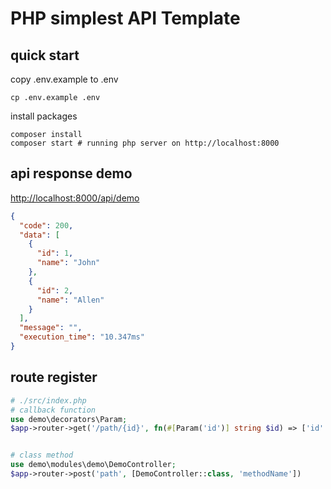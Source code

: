 # PHP simplest API Template

## quick start

copy .env.example to .env

```shell
cp .env.example .env
```

install packages

```shell
composer install
composer start # running php server on http://localhost:8000
```

## api response demo

<http://localhost:8000/api/demo>

```json
{
  "code": 200,
  "data": [
    {
      "id": 1,
      "name": "John"
    },
    {
      "id": 2,
      "name": "Allen"
    }
  ],
  "message": "",
  "execution_time": "10.347ms"
}
```

## route register

```php
# ./src/index.php
# callback function
use demo\decorators\Param;
$app->router->get('/path/{id}', fn(#[Param('id')] string $id) => ['id' => $id]);


# class method
use demo\modules\demo\DemoController;
$app->router->post('path', [DemoController::class, 'methodName'])
```
